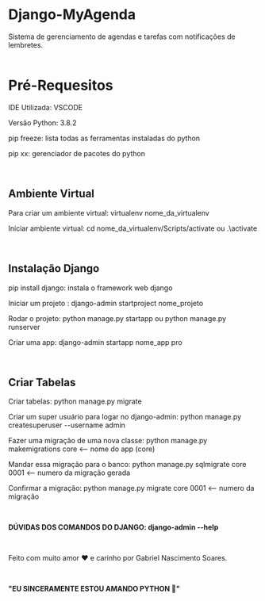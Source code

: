 # Django-MyAgenda
Sistema de gerenciamento de agendas e tarefas com notificações de lembretes. 
<br> <br>


<h1> Pré-Requesitos </h1>

IDE Utilizada: VSCODE

Versão Python: 3.8.2

pip freeze: lista todas as ferramentas instaladas do python

pip xx: gerenciador de pacotes do python 

<br>

<h2> Ambiente Virtual </h2>

Para criar um ambiente virtual: virtualenv nome_da_virtualenv

Iniciar ambiente virtual: cd nome_da_virtualenv/Scripts/activate ou .\activate

<br>


<h2> Instalação Django </h2>

pip install django: instala o framework web django

 Iniciar um projeto : django-admin startproject nome_projeto

 Rodar o projeto: python manage.py startapp ou python manage.py runserver

 Criar uma app: django-admin startapp nome_app pro

<br>

<h2> Criar Tabelas  </h2> 

Criar tabelas: python manage.py migrate

Criar um super usuário para logar no django-admin: python manage.py createsuperuser --username admin

Fazer uma migração de uma nova classe: python manage.py makemigrations core <-- nome do app (core)

Mandar essa migração para o banco: python manage.py sqlmigrate core 0001 <-- numero da migração gerada

Confirmar a migração: python manage.py migrate core 0001 <-- numero da migração

<br>

<b> DÚVIDAS DOS COMANDOS DO DJANGO: django-admin --help </b>

<br>

Feito com muito amor :heart: e carinho por Gabriel Nascimento Soares.

<br>

<strong> "EU SINCERAMENTE ESTOU AMANDO PYTHON  :snake:" </strong>
